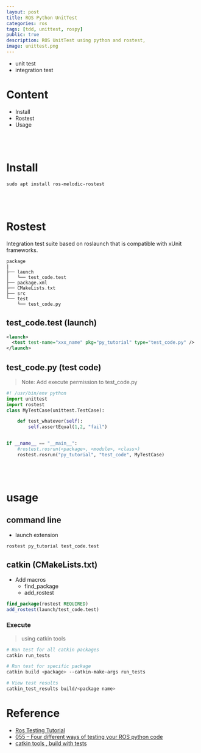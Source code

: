 ```yaml
---
layout: post
title: ROS Python UnitTest
categories: ros
tags: [tdd, unittest, rospy]
public: true
description: ROS UnitTest using python and rostest, 
image: unittest.png
---
```


- unit test
- integration test


# Content
- Install
- Rostest
- Usage

&nbsp;  
&nbsp;  
# Install
```
sudo apt install ros-melodic-rostest
```
&nbsp;  
&nbsp;  
# Rostest
Integration test suite based on roslaunch that is compatible with xUnit frameworks.

```
package
|
├── launch
│   └── test_code.test
├── package.xml
├── CMakeLists.txt
├── src
└── test
    └── test_code.py
```

## test_code.test (launch)

```xml
<launch>
  <test test-name="xxx_name" pkg="py_tutorial" type="test_code.py" />
</launch>
```

## test_code.py (test code)

> Note: Add execute permission to test_code.py

```python
#! /usr/bin/env python
import unittest
import rostest
class MyTestCase(unittest.TestCase):

    def test_whatever(self):
        self.assertEqual(1,2, "fail")


if __name__ == "__main__":
    #rostest.rosrun(<package>, <module>, <class>)
    rostest.rosrun("py_tutorial", "test_code", MyTestCase)
```
&nbsp;  
&nbsp;  
# usage
## command line
- launch extension

```
rostest py_tutorial test_code.test
```

## catkin (CMakeLists.txt)
- Add macros
  - find_package
  - add_rostest

```cmake
find_package(rostest REQUIRED)
add_rostest(launch/test_code.test)
```

### Execute 
> using catkin tools

```bash
# Run test for all catkin packages
catkin run_tests

# Run test for specific package
catkin build <package> --catkin-make-args run_tests

# View test results
catkin_test_results build/<package name>
```

# Reference
- [Ros Testing Tutorial](https://www.slideshare.net/vgonpa/ros-testing-tutorial)
- [055 – Four different ways of testing your ROS python code](http://www.theconstructsim.com/ros-5-mins-055-four-different-ways-testing-ros-python-code/)
- [catkin tools , build with tests](https://catkin-tools.readthedocs.io/en/latest/verbs/catkin_build.html#building-and-running-tests)